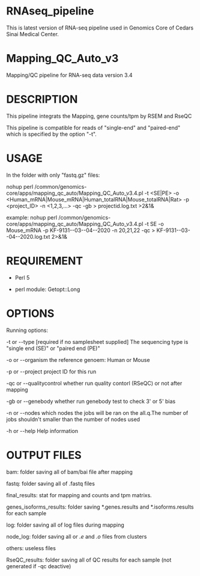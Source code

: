# RNAseq_pipeline
This is latest version of RNA-seq pipeline used in Genomics Core of Cedars Sinai Medical Center. 

# Mapping_QC_Auto_v3
Mapping/QC pipeline for RNA-seq data version 3.4


# DESCRIPTION

This pipeline integrats the Mapping, gene counts/tpm by RSEM and RseQC

This pipeline is compatible for reads of "single-end" and "paired-end" which is specified by the option "-t".

# USAGE

In the folder with only "fastq.gz" files:

nohup perl /common/genomics-core/apps/mapping_qc_auto/Mapping_QC_Auto_v3.4.pl -t <SE|PE> -o <Human_mRNA|Mouse_mRNA|Human_totalRNA|Mouse_totalRNA|Rat> -p <project_ID> -n <1,2,3,...> -qc -gb > projectid.log.txt >2&1&

example:
nohup perl /common/genomics-core/apps/mapping_qc_auto/Mapping_QC_Auto_v3.4.pl -t SE -o Mouse_mRNA -p KF-9131--03--04--2020 -n 20,21,22 -qc > KF-9131--03--04--2020.log.txt 2>&1&


# REQUIREMENT

- Perl 5

- perl module: Getopt::Long

# OPTIONS

Running options:

-t or --type [required if no samplesheet supplied]
        The sequencing type is "single end (SE)" or "paired end (PE)"

-o or --organism
        the reference genoem: Human or Mouse

-p or --project
        project ID for this run

-qc or --qualitycontrol
                whether run quality contorl (RSeQC) or not after mapping

-gb or --genebody
                whether run genebody test to check 3' or 5' bias

-n or --nodes
                which nodes the jobs will be ran on the all.q.The number of jobs shouldn't smaller than the number of nodes used

-h or --help
        Help information


# OUTPUT FILES

bam: folder saving all of bam/bai file after mapping

fastq: folder saving all of .fastq files

final_results: stat for mapping and counts and tpm matrixs.

genes_isoforms_results: folder saving *.genes.results and *.isoforms.results for each sample

log: folder saving all of log files during mapping

node_log: folder saving all or *.e* and *.o* files from clusters

others: useless files

RseQC_results: folder saving all of QC results for each sample (not generated if -qc deactive)
